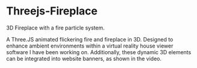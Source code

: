 # Threejs-Fireplace
3D Fireplace with a fire particle system.

A Three.JS animated flickering fire and fireplace in 3D. Designed to enhance ambient environments within a virtual reality house viewer software I have been working on. Additionally, these dynamic 3D elements can be integrated into website banners, as shown in the video.
